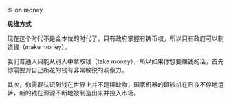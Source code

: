 % on money

__思维方式__

现在这个时代不是金本位的时代了，只有政府掌握有铸币权，所以只有政府可以制造钱（make money）。

我们普通人只能从别人中拿取钱（take money），所以如果你想要赚钱的话，首先你需要对自己所花的钱有非常敏锐的洞察力。

其次，你需要认识到钱在世界上并不是稀缺物，国家机器的印钞机在日夜不停地运转，新的钱在源源不断地被制造出来并投入市场。
